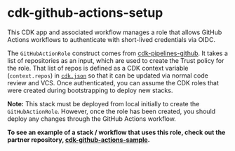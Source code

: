 # cdk-github-actions-setup

This CDK app and associated workflow manages a role that allows GitHub Actions workflows to authenticate with short-lived credentials via OIDC.

The `GitHubActionRole` construct comes from [cdk-pipelines-github](https://github.com/cdklabs/cdk-pipelines-github#githubactionrole-construct). It takes a list of repositories as an input, which are used to create the Trust policy for the role. That list of repos is defined as a CDK context variable (`context.repos`) in [`cdk.json`](cdk.json) so that it can be updated via normal code review and VCS. Once authenticated, you can assume the CDK roles that were created during bootstrapping to deploy new stacks. 

**Note:** This stack must be deployed from local initially to create the `GitHubActionRole`. However, once the role has been created, you should deploy any changes through the GitHub Actions workflow.

**To see an example of a stack / workflow that uses this role, check out the partner repository, [cdk-github-actions-sample](https://github.com/evandiewald/cdk-github-actions-sample).**

